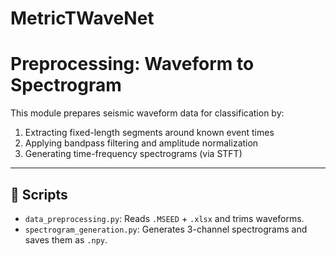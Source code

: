 # MetricTWaveNet

# Preprocessing: Waveform to Spectrogram

This module prepares seismic waveform data for classification by:

1. Extracting fixed-length segments around known event times
2. Applying bandpass filtering and amplitude normalization
3. Generating time-frequency spectrograms (via STFT)

---

## 🔧 Scripts

- `data_preprocessing.py`: Reads `.MSEED` + `.xlsx` and trims waveforms.
- `spectrogram_generation.py`: Generates 3-channel spectrograms and saves them as `.npy`.


